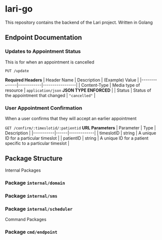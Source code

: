 # lari-go
This repository contains the backend of the Lari project. Written in Golang

## Endpoint Documentation
### Updates to Appointment Status
This is for when an appointment is cancelled

`PUT /update`

**Required Headers** 
| Header Name | Description | (Example) Value |
|--------------|------------|-----------------|
| Content-Type | Media type of resource |  `application/json` **JSON TYPE ENFORCED** |
| Status | Status of the appointment that changed | `"cancelled"` |

### User Appointment Confirmation
When a user confirms that they will accept an earlier appointment

`GET /confirm/:timeslotid/:patientid`
**URL Parameters**
| Parameter | Type | Description |
|-----------|------|-------------|
| timeslotID | string | A unique ID for a particular timeslot |
| patientID | string | A unique ID for a patient specific to a particular timeslot |

## Package Structure

Internal Packages

### Package `internal/domain`

### Package `internal/sms`

### Package `internal/scheduler`

Command Packages

### Package `cmd/endpoint`

